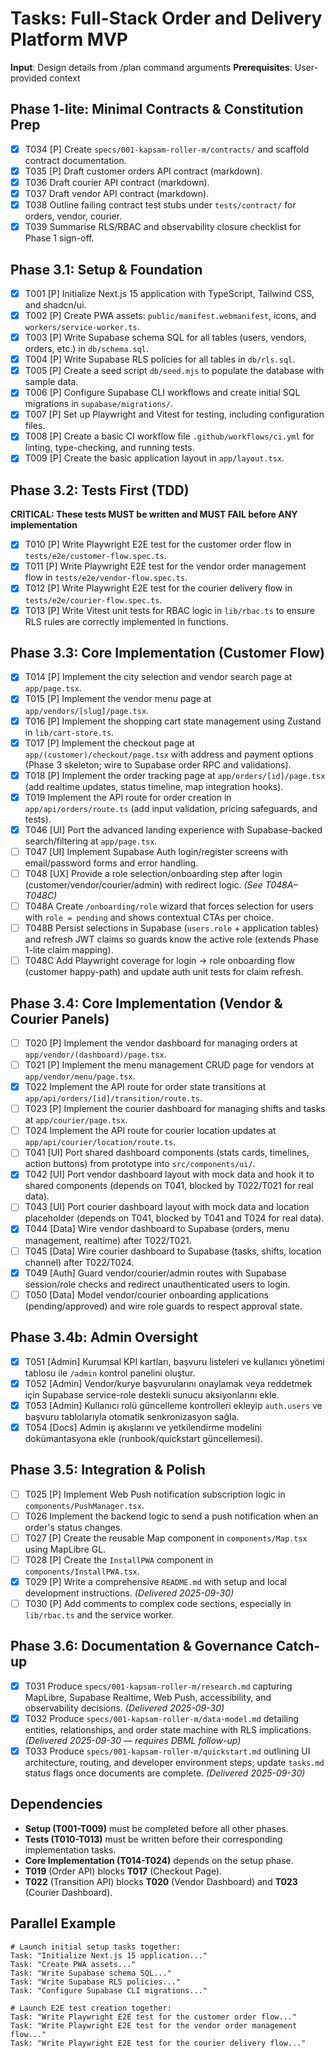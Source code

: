 # Tasks: Full-Stack Order and Delivery Platform MVP

**Input**: Design details from /plan command arguments
**Prerequisites**: User-provided context

## Phase 1-lite: Minimal Contracts & Constitution Prep

- [X] T034 [P] Create `specs/001-kapsam-roller-m/contracts/` and scaffold contract documentation.
- [X] T035 [P] Draft customer orders API contract (markdown).
- [X] T036 Draft courier API contract (markdown).
- [X] T037 Draft vendor API contract (markdown).
- [X] T038 Outline failing contract test stubs under `tests/contract/` for orders, vendor, courier.
- [X] T039 Summarise RLS/RBAC and observability closure checklist for Phase 1 sign-off.

## Phase 3.1: Setup & Foundation

- [X] T001 [P] Initialize Next.js 15 application with TypeScript, Tailwind CSS, and shadcn/ui.
- [X] T002 [P] Create PWA assets: `public/manifest.webmanifest`, icons, and `workers/service-worker.ts`.
- [X] T003 [P] Write Supabase schema SQL for all tables (users, vendors, orders, etc.) in `db/schema.sql`.
- [X] T004 [P] Write Supabase RLS policies for all tables in `db/rls.sql`.
- [X] T005 [P] Create a seed script `db/seed.mjs` to populate the database with sample data.
- [X] T006 [P] Configure Supabase CLI workflows and create initial SQL migrations in `supabase/migrations/`.
- [X] T007 [P] Set up Playwright and Vitest for testing, including configuration files.
- [X] T008 [P] Create a basic CI workflow file `.github/workflows/ci.yml` for linting, type-checking, and running tests.
- [X] T009 [P] Create the basic application layout in `app/layout.tsx`.

## Phase 3.2: Tests First (TDD)

**CRITICAL: These tests MUST be written and MUST FAIL before ANY implementation**

- [X] T010 [P] Write Playwright E2E test for the customer order flow in `tests/e2e/customer-flow.spec.ts`.
- [X] T011 [P] Write Playwright E2E test for the vendor order management flow in `tests/e2e/vendor-flow.spec.ts`.
- [X] T012 [P] Write Playwright E2E test for the courier delivery flow in `tests/e2e/courier-flow.spec.ts`.
- [X] T013 [P] Write Vitest unit tests for RBAC logic in `lib/rbac.ts` to ensure RLS rules are correctly implemented in functions.

## Phase 3.3: Core Implementation (Customer Flow)

- [X] T014 [P] Implement the city selection and vendor search page at `app/page.tsx`.
- [X] T015 [P] Implement the vendor menu page at `app/vendors/[slug]/page.tsx`.
- [X] T016 [P] Implement the shopping cart state management using Zustand in `lib/cart-store.ts`.
- [X] T017 [P] Implement the checkout page at `app/(customer)/checkout/page.tsx` with address and payment options (Phase 3 skeleton; wire to Supabase order RPC and validations).
- [X] T018 [P] Implement the order tracking page at `app/orders/[id]/page.tsx` (add realtime updates, status timeline, map integration hooks).
- [X] T019 Implement the API route for order creation in `app/api/orders/route.ts` (add input validation, pricing safeguards, and tests).
- [X] T046 [UI] Port the advanced landing experience with Supabase-backed search/filtering at `app/page.tsx`.
- [ ] T047 [UI] Implement Supabase Auth login/register screens with email/password forms and error handling.
- [ ] T048 [UX] Provide a role selection/onboarding step after login (customer/vendor/courier/admin) with redirect logic. *(See T048A–T048C)*
- [ ] T048A Create `/onboarding/role` wizard that forces selection for users with `role = pending` and shows contextual CTAs per choice.
- [ ] T048B Persist selections in Supabase (`users.role` + application tables) and refresh JWT claims so guards know the active role (extends Phase 1-lite claim mapping).
- [ ] T048C Add Playwright coverage for login → role onboarding flow (customer happy-path) and update auth unit tests for claim refresh.

## Phase 3.4: Core Implementation (Vendor & Courier Panels)

- [ ] T020 [P] Implement the vendor dashboard for managing orders at `app/vendor/(dashboard)/page.tsx`.
- [ ] T021 [P] Implement the menu management CRUD page for vendors at `app/vendor/menu/page.tsx`.
- [X] T022 Implement the API route for order state transitions at `app/api/orders/[id]/transition/route.ts`.
- [ ] T023 [P] Implement the courier dashboard for managing shifts and tasks at `app/courier/page.tsx`.
- [ ] T024 Implement the API route for courier location updates at `app/api/courier/location/route.ts`.
- [ ] T041 [UI] Port shared dashboard components (stats cards, timelines, action buttons) from prototype into `src/components/ui/`.
- [X] T042 [UI] Port vendor dashboard layout with mock data and hook it to shared components (depends on T041, blocked by T022/T021 for real data).
- [ ] T043 [UI] Port courier dashboard layout with mock data and location placeholder (depends on T041, blocked by T041 and T024 for real data).
- [X] T044 [Data] Wire vendor dashboard to Supabase (orders, menu management, realtime) after T022/T021.
- [ ] T045 [Data] Wire courier dashboard to Supabase (tasks, shifts, location channel) after T022/T024.
- [X] T049 [Auth] Guard vendor/courier/admin routes with Supabase session/role checks and redirect unauthenticated users to login.
- [ ] T050 [Data] Model vendor/courier onboarding applications (pending/approved) and wire role guards to respect approval state.

## Phase 3.4b: Admin Oversight

- [X] T051 [Admin] Kurumsal KPI kartları, başvuru listeleri ve kullanıcı yönetimi tablosu ile `/admin` kontrol panelini oluştur.
- [X] T052 [Admin] Vendor/kurye başvurularını onaylamak veya reddetmek için Supabase service-role destekli sunucu aksiyonlarını ekle.
- [X] T053 [Admin] Kullanıcı rolü güncelleme kontrolleri ekleyip `auth.users` ve başvuru tablolarıyla otomatik senkronizasyon sağla.
- [X] T054 [Docs] Admin iş akışlarını ve yetkilendirme modelini dokümantasyona ekle (runbook/quickstart güncellemesi).

## Phase 3.5: Integration & Polish

- [ ] T025 [P] Implement Web Push notification subscription logic in `components/PushManager.tsx`.
- [ ] T026 Implement the backend logic to send a push notification when an order's status changes.
- [ ] T027 [P] Create the reusable Map component in `components/Map.tsx` using MapLibre GL.
- [ ] T028 [P] Create the `InstallPWA` component in `components/InstallPWA.tsx`.
- [X] T029 [P] Write a comprehensive `README.md` with setup and local development instructions. *(Delivered 2025-09-30)*
- [ ] T030 [P] Add comments to complex code sections, especially in `lib/rbac.ts` and the service worker.

## Phase 3.6: Documentation & Governance Catch-up

- [X] T031 Produce `specs/001-kapsam-roller-m/research.md` capturing MapLibre, Supabase Realtime, Web Push, accessibility, and observability decisions. *(Delivered 2025-09-30)*
- [X] T032 Produce `specs/001-kapsam-roller-m/data-model.md` detailing entities, relationships, and order state machine with RLS implications. *(Delivered 2025-09-30 — requires DBML follow-up)*
- [X] T033 Produce `specs/001-kapsam-roller-m/quickstart.md` outlining UI architecture, routing, and developer environment steps; update `tasks.md` status flags once documents are complete. *(Delivered 2025-09-30)*

## Dependencies

- **Setup (T001-T009)** must be completed before all other phases.
- **Tests (T010-T013)** must be written before their corresponding implementation tasks.
- **Core Implementation (T014-T024)** depends on the setup phase.
- **T019** (Order API) blocks **T017** (Checkout Page).
- **T022** (Transition API) blocks **T020** (Vendor Dashboard) and **T023** (Courier Dashboard).

## Parallel Example

```
# Launch initial setup tasks together:
Task: "Initialize Next.js 15 application..."
Task: "Create PWA assets..."
Task: "Write Supabase schema SQL..."
Task: "Write Supabase RLS policies..."
Task: "Configure Supabase CLI migrations..."

# Launch E2E test creation together:
Task: "Write Playwright E2E test for the customer order flow..."
Task: "Write Playwright E2E test for the vendor order management flow..."
Task: "Write Playwright E2E test for the courier delivery flow..."
```
